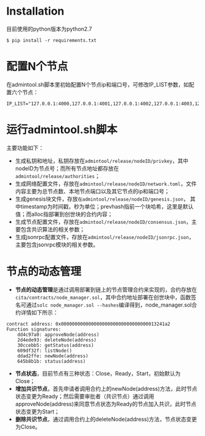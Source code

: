 # Installation
目前使用的python版本为python2.7
```
$ pip install -r requirements.txt
```

# 配置N个节点
在admintool.sh脚本里初始配置N个节点ip和端口号，可修改IP_LIST参数，如配置六个节点：
```
IP_LIST="127.0.0.1:4000,127.0.0.1:4001,127.0.0.1:4002,127.0.0.1:4003,127.0.0.1:4004,127.0.0.2:4005"
```

# 运行admintool.sh脚本
  主要功能如下：
- 生成私钥和地址，私钥存放在`admintool/release/nodeID/privkey`，其中nodeID为节点号；而所有节点地址都存放在`admintool/release/authorities`；
- 生成网络配置文件，存放在`admintool/release/nodeID/network.toml`，文件内容主要为总节点数、本地节点端口以及其它节点的ip和端口号；
- 生成genesis块文件，存放`在admintool/release/nodeID/genesis.json`， 其中timestamp为时间戳，秒为单位；prevhash指前一个块哈希，这里是默认值；而alloc指部署到创世块的合约内容；
- 生成节点配置文件，存放在`admintool/release/nodeID/consensus.json`，主要包含共识算法的相关参数；
- 生成jsonrpc配置文件，存放在`admintool/release/nodeID/jsonrpc.json`，主要包含jsonrpc模块的相关参数。

# 节点的动态管理
- **节点的动态管理**是通过调用部署到链上的节点管理合约来实现的，合约存放在`cita/contracts/node_manager.sol`，其中合约地址部署在创世块中，函数签名可通过`solc node_manager.sol --hashes`编译得到，node_manager.sol合约详情如下所示：
```
contract address: 0x00000000000000000000000000000000013241a2
Function signatures:
    dd4c97a0: approveNode(address)
    2d4ede93: deleteNode(address)
    30ccebb5: getStatus(address)
    609df32f: listNode()
    ddad2ffe: newNode(address)
    645b8b1b: status(address)
```
- **节点状态**，目前节点有三种状态：Close，Ready，Start，初始默认为Close；
- **增加共识节点**，首先申请者调用合约上的newNode(address)方法，此时节点状态变更为Ready；然后需要审批者（共识节点）通过调用approveNode(address)来同意节点状态为Ready的节点加入共识，此时节点状态变更为Start；
- **删除共识节点**，通过调用合约上的deleteNode(address)方法，节点状态变更为Close。
















